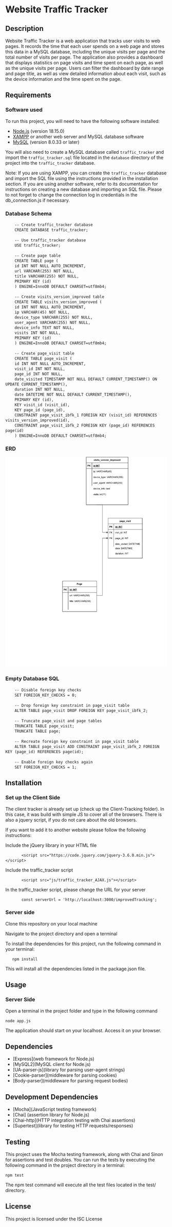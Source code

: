 # Website Traffic Tracker

## Description

Website Traffic Tracker is a web application that tracks user visits to web pages. It records the time that each user spends on a web page and stores this data in a MySQL database, including the unique visits per page and the total number of visits per page. The application also provides a dashboard that displays statistics on page visits and time spent on each page, as well as the unique visits per page. Users can filter the dashboard by date range and page title, as well as view detailed information about each visit, such as the device information and the time spent on the page.

## Requirements

### Software used

To run this project, you will need to have the following software installed:

- [Node.js](https://nodejs.org) (version 18.15.0)
- [XAMPP](https://www.apachefriends.org/index.html) or another web server and MySQL database software
- [MySQL](https://www.mysql.com/) (version 8.0.33 or later)

You will also need to create a MySQL database called `traffic_tracker` and import the `traffic_tracker.sql` file located in the `database` directory of the project into the `traffic_tracker` database.

Note: If you are using XAMPP, you can create the `traffic_tracker` database and import the SQL file using the instructions provided in the installation section. If you are using another software, refer to its documentation for instructions on creating a new database and importing an SQL file. Please to not forget to change the connection log in credentials in the db_connection.js if necessary. 

### Database Schema

        -- Create traffic_tracker database
        CREATE DATABASE traffic_tracker;

        -- Use traffic_tracker database
        USE traffic_tracker;

        -- Create page table
        CREATE TABLE page (
        id INT NOT NULL AUTO_INCREMENT,
        url VARCHAR(255) NOT NULL,
        title VARCHAR(255) NOT NULL,
        PRIMARY KEY (id)
        ) ENGINE=InnoDB DEFAULT CHARSET=utf8mb4;

        -- Create visits_version_improved table
        CREATE TABLE visits_version_improved (
        id INT NOT NULL AUTO_INCREMENT,
        ip VARCHAR(45) NOT NULL,
        device_type VARCHAR(255) NOT NULL,
        user_agent VARCHAR(255) NOT NULL,
        device_info TEXT NOT NULL,
        visits INT NOT NULL,
        PRIMARY KEY (id)
        ) ENGINE=InnoDB DEFAULT CHARSET=utf8mb4;

        -- Create page_visit table
        CREATE TABLE page_visit (
        id INT NOT NULL AUTO_INCREMENT,
        visit_id INT NOT NULL,
        page_id INT NOT NULL,
        date_visited TIMESTAMP NOT NULL DEFAULT CURRENT_TIMESTAMP() ON UPDATE CURRENT_TIMESTAMP(),
        duration INT NOT NULL,
        date DATETIME NOT NULL DEFAULT CURRENT_TIMESTAMP(),
        PRIMARY KEY (id),
        KEY visit_id (visit_id),
        KEY page_id (page_id),
        CONSTRAINT page_visit_ibfk_1 FOREIGN KEY (visit_id) REFERENCES visits_version_improved(id),
        CONSTRAINT page_visit_ibfk_2 FOREIGN KEY (page_id) REFERENCES page(id)
        ) ENGINE=InnoDB DEFAULT CHARSET=utf8mb4;


### ERD

![Traffic Tracker ERD Diagram](./ERD/traffic_tracker_ERD.png)

### Empty Database SQL

        -- Disable foreign key checks
        SET FOREIGN_KEY_CHECKS = 0;

        -- Drop foreign key constraint in page_visit table
        ALTER TABLE page_visit DROP FOREIGN KEY page_visit_ibfk_2;

        -- Truncate page_visit and page tables
        TRUNCATE TABLE page_visit;
        TRUNCATE TABLE page;

        -- Recreate foreign key constraint in page_visit table
        ALTER TABLE page_visit ADD CONSTRAINT page_visit_ibfk_2 FOREIGN KEY (page_id) REFERENCES page(id);

        -- Enable foreign key checks again
        SET FOREIGN_KEY_CHECKS = 1;


## Installation

### Set up the Client Side
The client tracker is already set up (check up the Client-Tracking folder). In this case, it was build with simple JS to cover all of the browsers. There is also a jquery script, if you do not care about the old browsers.

If you want to add it to another website please follow the following instructions: 

Include the jQuery library in your HTML file

           <script src="https://code.jquery.com/jquery-3.6.0.min.js"></script>

Include the traffic_tracker script

           <script src="js/traffic_tracker_AJAX.js"></script>

In the traffic_tracker script, please change the URL for your server

           const serverUrl = 'http://localhost:3000/improvedTracking';

### Server side 

Clone this repository on your local machine

Navigate to the project directory and open a terminal

 To install the dependencies for this project, run the following command in your terminal:

       npm install

This will install all the dependencies listed in the package.json file.

## Usage

### Server Side
Open a terminal in the project folder and type in the following command 

    node app.js

The application should start on your localhost.
Access it on your browser. 

## Dependencies

- [Express](web framework for Node.js)
- [MySQL2](MySQL client for Node.js)
- [UA-parser-js](library for parsing user-agent strings)
- [Cookie-parser](middleware for parsing cookies)
- [Body-parser](middleware for parsing request bodies)

## Development Dependencies

- [Mocha](JavaScript testing framework)
- [Chai] (assertion library for Node.js)
- [Chai-http](HTTP integration testing with Chai assertions)
- [Supertest](library for testing HTTP requests/responses)


## Testing 
This project uses the Mocha testing framework, along with Chai and Sinon for assertions and test doubles. You can run the tests by executing the following command in the project directory in a terminal:

    npm test

The npm test command will execute all the test files located in the test/ directory.
## License

This project is licensed under the ISC License